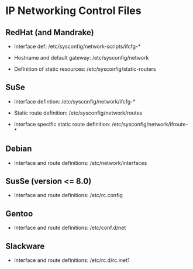 # IP Networking Control Files

## RedHat (and Mandrake)

* Interface def: /etc/sysconfig/network-scripts/ifcfg-*

* Hostname and default gateway: /etc/sysconfig/network

* Definition of static resources: /etc/sysconfig/static-routers

## SuSe 

* Interface defintion: /etc/sysconfig/network/ifcfg-*

* Static route definition: /etc/sysconfig/network/routes

* Interface specific static route definition: /etc/sysconfig/network/ifroute-*

## Debian

* Interface and route definitions: /etc/network/interfaces

## SusSe (version <= 8.0)

* Interface and route definitions: /etc/rc.config

## Gentoo 

* Interface and route definitions: /etc/conf.d/net

## Slackware

* Interface and route definitions: /etc/rc.d/rc.inet1
